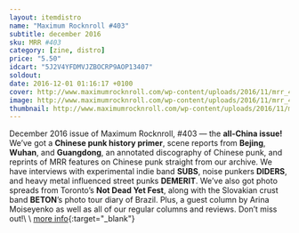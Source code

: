 ```yaml
---
layout: itemdistro
name: "Maximum Rocknroll #403"
subtitle: december 2016
sku: MRR #403
category: [zine, distro]
price: "5.50"
idcart: "5J2V4YFDMVJZBOCRP9AOP13407"
soldout:
date: 2016-12-01 01:16:17 +0100
cover: http://www.maximumrocknroll.com/wp-content/uploads/2016/11/mrr_403_cvr.jpg
image: http://www.maximumrocknroll.com/wp-content/uploads/2016/11/mrr_403_cvr.jpg
thumbnail: http://www.maximumrocknroll.com/wp-content/uploads/2016/11/mrr_403_cvr.jpg
---
```



December 2016 issue of Maximum Rocknroll, #403 — the **all-China issue!** We’ve got a **Chinese punk history primer**, scene reports from **Bejing**, **Wuhan**, and **Guangdong**, an annotated discography of Chinese punk, and reprints of MRR features on Chinese punk straight from our archive. We have interviews with experimental indie band **SUBS**, noise punkers **DIDERS**, and heavy metal influenced street punks **DEMERIT**. We’ve also got photo spreads from Toronto’s **Not Dead Yet Fest**, along with the Slovakian crust band **BETON**’s photo tour diary of Brazil. Plus, a guest column by Arina Moiseyenko as well as all of our regular columns and reviews. Don’t miss out!\\
\\
[more info](http://www.maximumrocknroll.com){:target="_blank"}